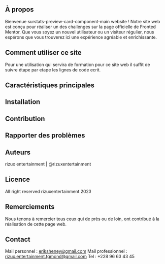 <!-- Bienvenue sur README - [stats-preview-card-component-main |Fronted Mentor Test 4 (Newbie)] -->

## À propos
Bienvenue surstats-preview-card-component-main website ! Notre site web est conçu pour réaliser un des challenges sur la page officielle de Fronted Mentor. Que vous soyez un nouvel utilisateur ou un visiteur régulier, nous espérons que vous trouverez ici une expérience agréable et enrichissante.

## Comment utiliser ce site
Pour une utilisation qui servira de formation pour ce site web il suffit de suivre étape par etape les lignes de code ecrit.

## Caractéristiques principales
<!-- empty -->

## Installation
<!-- empty -->

## Contribution
<!-- empty -->

## Rapporter des problèmes
<!-- empty -->

## Auteurs
rizux entertainment | @rizuxentertainment

## Licence
All right reserved rizuxentertainment 2023

## Remerciements
Nous tenons à remercier tous ceux qui de près ou de loin, ont contribué à la réalisation de cette page web.

## Contact
Mail personnel : eriksheney@gmail.com
Mail professionnel : rizux.entertainment.tgmond@gmail.com
Tel : +228 96 63 43 45

